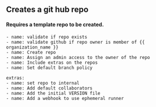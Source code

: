 ## Creates a git hub repo
#### Requires a template repo to be created.

```
- name: validate if repo exists
- name: validate github if repo owner is member of {{ organization_name }}
- name: Create repo
- name: Assign an admin access to the owner of the repo
- name: Include extras on the repos
- name: Set default branch policy
```
```
extras:
- name: set repo to internal
- name: Add default collaborators
- name: Add the initial VERSION file
- name: Add a webhook to use ephemeral runner
```
